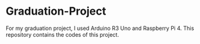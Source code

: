 # Graduation-Project

For my graduation project, I used Arduino R3 Uno and Raspberry Pi 4. This repository contains the codes of this project.
